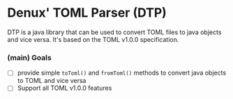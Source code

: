 # Denux' TOML Parser (DTP)

DTP is a java library that can be used to convert TOML files to java objects and vice versa. It's based on the 
TOML v1.0.0 specification.

### (main) Goals
- [ ] provide simple `toToml()` and `fromToml()` methods to convert java objects to TOML and vice versa
- [ ] Support all TOML v1.0.0 features